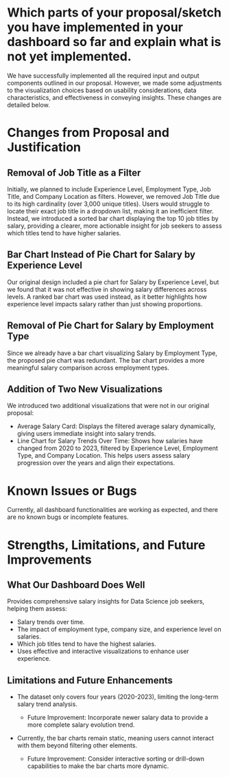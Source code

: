 # Which parts of your proposal/sketch you have implemented in your dashboard so far and explain what is not yet implemented.

We have successfully implemented all the required input and output components outlined in our proposal. However, we made some adjustments to the visualization choices based on usability considerations, data characteristics, and effectiveness in conveying insights. These changes are detailed below.

# Changes from Proposal and Justification

## Removal of Job Title as a Filter

Initially, we planned to include Experience Level, Employment Type, Job Title, and Company Location as filters. However, we removed Job Title due to its high cardinality (over 3,000 unique titles).
Users would struggle to locate their exact job title in a dropdown list, making it an inefficient filter. Instead, we introduced a sorted bar chart displaying the top 10 job titles by salary, providing a clearer, more actionable insight for job seekers to assess which titles tend to have higher salaries.

## Bar Chart Instead of Pie Chart for Salary by Experience Level

Our original design included a pie chart for Salary by Experience Level, but we found that it was not effective in showing salary differences across levels. A ranked bar chart was used instead, as it better highlights how experience level impacts salary rather than just showing proportions.

## Removal of Pie Chart for Salary by Employment Type

Since we already have a bar chart visualizing Salary by Employment Type, the proposed pie chart was redundant. The bar chart provides a more meaningful salary comparison across employment types.

## Addition of Two New Visualizations

We introduced two additional visualizations that were not in our original proposal:
- Average Salary Card: Displays the filtered average salary dynamically, giving users immediate insight into salary trends.
- Line Chart for Salary Trends Over Time: Shows how salaries have changed from 2020 to 2023, filtered by Experience Level, Employment Type, and Company Location. This helps users assess salary progression over the years and align their expectations.

# Known Issues or Bugs

Currently, all dashboard functionalities are working as expected, and there are no known bugs or incomplete features.

# Strengths, Limitations, and Future Improvements

## What Our Dashboard Does Well
Provides comprehensive salary insights for Data Science job seekers, helping them assess:
- Salary trends over time. 
- The impact of employment type, company size, and experience level on salaries. 
- Which job titles tend to have the highest salaries.
- Uses effective and interactive visualizations to enhance user experience.

## Limitations and Future Enhancements
- The dataset only covers four years (2020-2023), limiting the long-term salary trend analysis.
    - Future Improvement: Incorporate newer salary data to provide a more complete salary evolution trend.

- Currently, the bar charts remain static, meaning users cannot interact with them beyond filtering other elements.
    - Future Improvement: Consider interactive sorting or drill-down capabilities to make the bar charts more dynamic.
